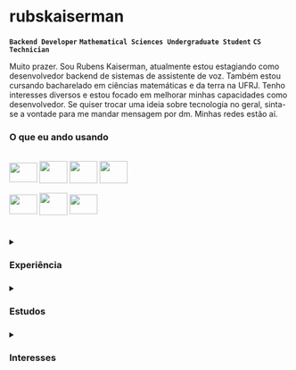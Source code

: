 # rubskaiserman
**`Backend Developer`** **`Mathematical Sciences Undergraduate Student`** **`CS Technician`**

Muito prazer. Sou Rubens Kaiserman, atualmente estou estagiando como desenvolvedor backend de sistemas de assistente de voz. Também estou cursando bacharelado em ciências matemáticas e da terra na UFRJ. Tenho interesses diversos e estou focado em melhorar minhas capacidades como desenvolvedor. Se quiser trocar uma ideia sobre tecnologia no geral, sinta-se a vontade para me mandar mensagem por dm. Minhas redes estão aí.

### O que eu ando usando
<div style="display: inline_block"><br>
  <img align="center" height="35" width="50" src="https://cdn.jsdelivr.net/gh/devicons/devicon/icons/javascript/javascript-original.svg" />
  <img align="center" height="40" width="50" src="https://cdn.jsdelivr.net/gh/devicons/devicon/icons/nodejs/nodejs-original.svg" />
  <img align="center" height="40" width="50" src="https://cdn.jsdelivr.net/gh/devicons/devicon/icons/python/python-original.svg" />
  <img align="center" height="40" width="50" src="https://cdn.jsdelivr.net/gh/devicons/devicon/icons/mysql/mysql-original.svg" />
  <br>
  <br>
  <img align="center" height="35" width="50" src="https://cdn.jsdelivr.net/gh/devicons/devicon/icons/ubuntu/ubuntu-plain.svg" />
  <img align="center" height="40" width="50" src="https://cdn.jsdelivr.net/gh/devicons/devicon/icons/bash/bash-original.svg" />
  <img align="center" height="35" width="50" src="https://cdn.jsdelivr.net/gh/devicons/devicon/icons/git/git-original.svg" />
</div>

#

<details>
  <summary><h3>Experiência<h3></summary>
  <li>Desenvolvedor de software para assistentes de voz</li>
  <li>Consultor de tecnologias web para educação técnica</li>
  <li>Python Freelancer fullstack developer </li>
  <li>Aluno monitor de programação com Java no IFRJ</li>
  <li>Bolsista de pesquisa em desenvolvimento de mobile apps</li>
</details>

<details>
  <summary><h3>Estudos<h3></summary>
  <li>Bacharelando em Ciências Matemáticas e da Terra na Universidade Federal do Rio de Janeiro (UFRJ)</li>
  <li>Técnico em Informática pelo Instituto Federal do Rio de Janeiro (IFRJ)</li>
  <li>Iniciação científica em Matemática pelo Instituto Nacional de Matemática Pura e Aplicada (IMPA)</li>
  <li>Estudos autodirigidos na área de engenharia de software</li>
</details>

<details>
  <summary><h3>Interesses<h3></summary>
  <li>Backend Development</li>
  <li>Software Architecture</li>
  <li>Cybersecurity</li>
  <li>Artificial Inteligence</li>
  <li>Data Science</li>
  <li>Embedded Systems</li>
</details>
